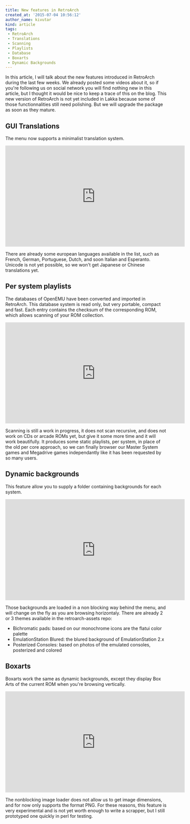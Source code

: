 ```yaml
---
title: New features in RetroArch
created_at: '2015-07-04 10:56:12'
author_name: kivutar
kind: article
tags:
 - RetroArch
 - Translations
 - Scanning
 - Playlists
 - Database
 - Boxarts
 - Dynamic Backgrounds
---
```


In this article, I will talk about the new features introduced in RetroArch during the last few weeks. We already posted some videos about it, so if you're following us on social network you will find nothing new in this article, but I thought it would be nice to keep a trace of this on the blog. This new version of RetroArch is not yet included in Lakka because some of those functionnalities still need polishing. But we will upgrade the package as soon as they mature.

## GUI Translations

The menu now supports a minimalist translation system.

<iframe width="560" height="315" src="https://www.youtube.com/embed/tZB3frNuHeA" frameborder="0" allowfullscreen></iframe>

There are already some european languages available in the list, such as French, German, Portuguese, Dutch, and soon Italian and Esperanto. Unicode is not yet possible, so we won't get Japanese or Chinese translations yet.

## Per system playlists

The databases of OpenEMU have been converted and imported in RetroArch. This database system is read only, but very portable, compact and fast. Each entry contains the checksum of the corresponding ROM, which allows scanning of your ROM collection.

<iframe width="560" height="315" src="https://www.youtube.com/embed/LTuiq-bKsts" frameborder="0" allowfullscreen></iframe>

Scanning is still a work in progress, it does not scan recursive, and does not work on CDs or arcade ROMs yet, but give it some more time and it will work beautifully. It produces some static playlists, per system, in place of the old per core approach, so we can finally browser our Master System games and Megadrive games independantly like it has been requested by so many users.

## Dynamic backgrounds

This feature allow you to supply a folder containing backgrounds for each system.

<iframe width="560" height="315" src="https://www.youtube.com/embed/oV1VoeZvWR8" frameborder="0" allowfullscreen></iframe>

Those backgrounds are loaded in a non blocking way behind the menu, and will change on the fly as you are browsing horizontaly. There are already 2 or 3 themes available in the retroarch-assets repo:

 * Bichromatic pads: based on our monochrome icons are the flatui color palette
 * EmulationStation Blured: the blured background of EmulationStation 2.x
 * Posterized Consoles: based on photos of the emulated consoles, posterized and colored

## Boxarts

Boxarts work the same as dynamic backgrounds, except they display Box Arts of the current ROM when you're browsing vertically.

<iframe width="560" height="315" src="https://www.youtube.com/embed/gQ20ApCqjQc" frameborder="0" allowfullscreen></iframe>

The nonblocking image loader does not allow us to get image dimensions, and for now only supports the format PNG. For these reasons, this feature is very experimental and is not yet worth enough to write a scrapper, but I still prototyped one quickly in perl for testing.


